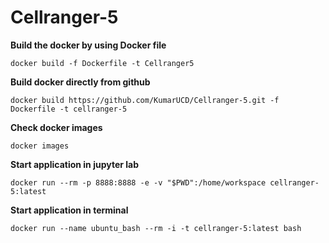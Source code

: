 # Cellranger-5

**Build the docker by using Docker file**
````
docker build -f Dockerfile -t Cellranger5
````


**Build docker directly from github**
```
docker build https://github.com/KumarUCD/Cellranger-5.git -f Dockerfile -t cellranger-5
```


**Check docker images**
```
docker images
```

**Start application in jupyter lab**
```
docker run --rm -p 8888:8888 -e -v "$PWD":/home/workspace cellranger-5:latest
```

**Start application in terminal**
```
docker run --name ubuntu_bash --rm -i -t cellranger-5:latest bash
```



